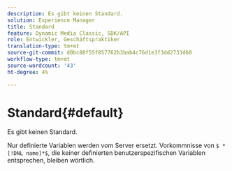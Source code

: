 ```yaml
---
description: Es gibt keinen Standard.
solution: Experience Manager
title: Standard
feature: Dynamic Media Classic, SDK/API
role: Entwickler, Geschäftspraktiker
translation-type: tm+mt
source-git-commit: d0bc88f55f857762b3bab4c76d1e3f3dd2733d60
workflow-type: tm+mt
source-wordcount: '43'
ht-degree: 4%

---
```



# Standard{#default}

Es gibt keinen Standard.

Nur definierte Variablen werden vom Server ersetzt. Vorkommnisse von `$ *[!DNL name]*$`, die keiner definierten benutzerspezifischen Variablen entsprechen, bleiben wörtlich.
